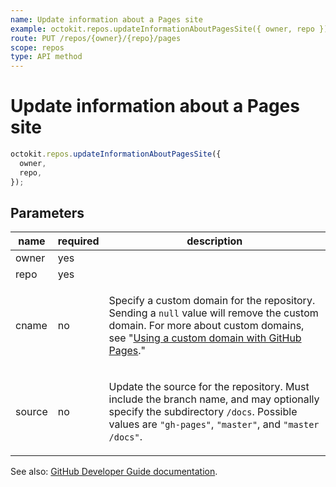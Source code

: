 ```yaml
---
name: Update information about a Pages site
example: octokit.repos.updateInformationAboutPagesSite({ owner, repo })
route: PUT /repos/{owner}/{repo}/pages
scope: repos
type: API method
---
```


# Update information about a Pages site

```js
octokit.repos.updateInformationAboutPagesSite({
  owner,
  repo,
});
```

## Parameters

<table>
  <thead>
    <tr>
      <th>name</th>
      <th>required</th>
      <th>description</th>
    </tr>
  </thead>
  <tbody>
    <tr><td>owner</td><td>yes</td><td>

</td></tr>
<tr><td>repo</td><td>yes</td><td>

</td></tr>
<tr><td>cname</td><td>no</td><td>

Specify a custom domain for the repository. Sending a `null` value will remove the custom domain. For more about custom domains, see "[Using a custom domain with GitHub Pages](https://help.github.com/articles/using-a-custom-domain-with-github-pages/)."

</td></tr>
<tr><td>source</td><td>no</td><td>

Update the source for the repository. Must include the branch name, and may optionally specify the subdirectory `/docs`. Possible values are `"gh-pages"`, `"master"`, and `"master /docs"`.

</td></tr>
  </tbody>
</table>

See also: [GitHub Developer Guide documentation](https://developer.github.com/v3/repos/pages/#update-information-about-a-pages-site).
